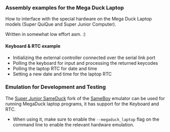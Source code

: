 ### Assembly examples for the Mega Duck Laptop

How to interface with the special hardware on the Mega Duck Laptop models (Super QuiQue and Super Junior Computer).

Written in somewhat low effort asm. :)


#### Keyboard & RTC example
- Initializing the external controller connected over the serial link port
- Polling the keyboard for input and processing the returned keycodes
- Polling the laptop RTC for date and time
- Setting a new date and time for the laptop RTC

### Emulation for Development and Testing
The [Super Junior SameDuck](https://github.com/bbbbbr/SuperJuniorSameDuck) fork of the [SameBoy](https://sameboy.github.io/) emulator can be used for running MegaDuck laptop programs, it has support for the Keyboard and RTC.

- When using it, make sure to enable the `--megaduck_laptop` flag on the command line to enable the relevant hardware emulation.

